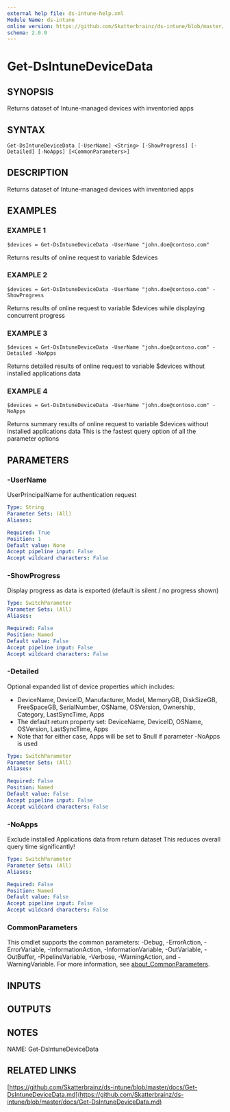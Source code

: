 ```yaml
---
external help file: ds-intune-help.xml
Module Name: ds-intune
online version: https://github.com/Skatterbrainz/ds-intune/blob/master/docs/Get-DsIntuneDeviceData.md
schema: 2.0.0
---
```


# Get-DsIntuneDeviceData

## SYNOPSIS
Returns dataset of Intune-managed devices with inventoried apps

## SYNTAX

```
Get-DsIntuneDeviceData [-UserName] <String> [-ShowProgress] [-Detailed] [-NoApps] [<CommonParameters>]
```

## DESCRIPTION
Returns dataset of Intune-managed devices with inventoried apps

## EXAMPLES

### EXAMPLE 1
```
$devices = Get-DsIntuneDeviceData -UserName "john.doe@contoso.com"
```

Returns results of online request to variable $devices

### EXAMPLE 2
```
$devices = Get-DsIntuneDeviceData -UserName "john.doe@contoso.com" -ShowProgress
```

Returns results of online request to variable $devices while displaying concurrent progress

### EXAMPLE 3
```
$devices = Get-DsIntuneDeviceData -UserName "john.doe@contoso.com" -Detailed -NoApps
```

Returns detailed results of online request to variable $devices without installed applications data

### EXAMPLE 4
```
$devices = Get-DsIntuneDeviceData -UserName "john.doe@contoso.com" -NoApps
```

Returns summary results of online request to variable $devices without installed applications data
This is the fastest query option of all the parameter options

## PARAMETERS

### -UserName
UserPrincipalName for authentication request

```yaml
Type: String
Parameter Sets: (All)
Aliases:

Required: True
Position: 1
Default value: None
Accept pipeline input: False
Accept wildcard characters: False
```

### -ShowProgress
Display progress as data is exported (default is silent / no progress shown)

```yaml
Type: SwitchParameter
Parameter Sets: (All)
Aliases:

Required: False
Position: Named
Default value: False
Accept pipeline input: False
Accept wildcard characters: False
```

### -Detailed
Optional expanded list of device properties which includes:
* DeviceName, DeviceID, Manufacturer, Model, MemoryGB, DiskSizeGB, FreeSpaceGB,	
  SerialNumber, OSName, OSVersion, Ownership, Category, LastSyncTime, Apps
* The default return property set: DeviceName, DeviceID, OSName, OSVersion, LastSyncTime, Apps
* Note that for either case, Apps will be set to $null if parameter -NoApps is used

```yaml
Type: SwitchParameter
Parameter Sets: (All)
Aliases:

Required: False
Position: Named
Default value: False
Accept pipeline input: False
Accept wildcard characters: False
```

### -NoApps
Exclude installed Applications data from return dataset
This reduces overall query time significantly!

```yaml
Type: SwitchParameter
Parameter Sets: (All)
Aliases:

Required: False
Position: Named
Default value: False
Accept pipeline input: False
Accept wildcard characters: False
```

### CommonParameters
This cmdlet supports the common parameters: -Debug, -ErrorAction, -ErrorVariable, -InformationAction, -InformationVariable, -OutVariable, -OutBuffer, -PipelineVariable, -Verbose, -WarningAction, and -WarningVariable. For more information, see [about_CommonParameters](http://go.microsoft.com/fwlink/?LinkID=113216).

## INPUTS

## OUTPUTS

## NOTES
NAME: Get-DsIntuneDeviceData

## RELATED LINKS

[https://github.com/Skatterbrainz/ds-intune/blob/master/docs/Get-DsIntuneDeviceData.md](https://github.com/Skatterbrainz/ds-intune/blob/master/docs/Get-DsIntuneDeviceData.md)

